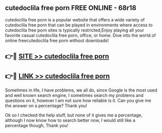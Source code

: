 ## cutedoclila free porn FREE ONLINE - 68r18

cutedoclila free porn is a popular website that offers a wide variety of cutedoclila free porn that can be played in environments where access to cutedoclila free porn sites is typically restricted,Enjoy playing all your favorite casual cutedoclila free porn, office, or home. Dive into the world of online freecutedoclila free porn without downloads!

## 👉🔴 [SITE >> cutedoclila free porn](http://news.freeplayer.one?title=cutedoclila_free_porn&ref=FRRE)

## 👉🔴 [LINK >> cutedoclila free porn](http://news.freeplayer.one?title=cutedoclila_free_porn&ref=FREE)

Sometimes in life, I have problems, we all do, since Google is the most used and well known search engine, I sometimes search my problems and questions on it, however I am not sure how reliable is it. Can you give me the answer on a percentage? Thank you!

Ok so I checked the help stuff, but none of it gives me a percentage, although I now know how to search better now, I would still like a percentage though, Thank you!